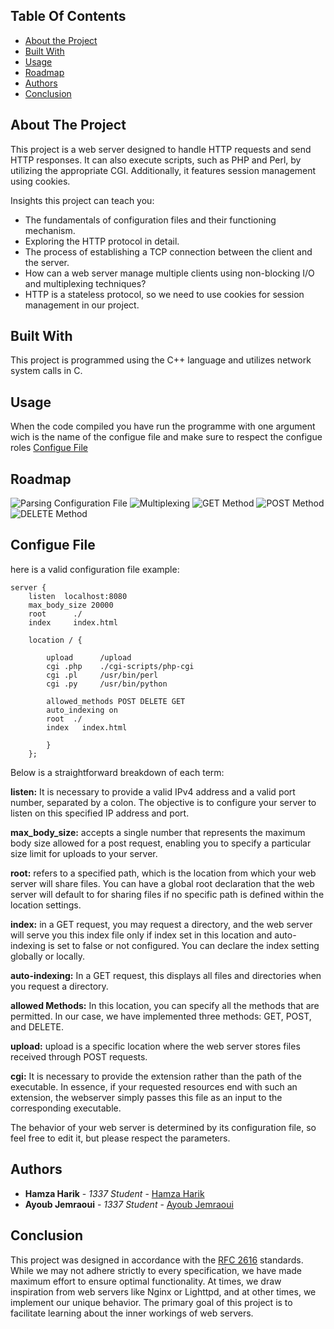 ## Table Of Contents

* [About the Project](#about-the-project)
* [Built With](#built-with)
* [Usage](#usage)
* [Roadmap](#roadmap)
* [Authors](#authors)
* [Conclusion](#conclusion)

## About The Project

This project is a web server designed to handle HTTP requests and send HTTP responses. It can also execute scripts, such as PHP and Perl, by utilizing the appropriate CGI. Additionally, it features session management using cookies.

Insights this project can teach you:

* The fundamentals of configuration files and their functioning mechanism.
* Exploring the HTTP protocol in detail.
* The process of establishing a TCP connection between the client and the server.
* How can a web server manage multiple clients using non-blocking I/O and multiplexing techniques?
* HTTP is a stateless protocol, so we need to use cookies for session management in our project.


## Built With

This project is programmed using the C++ language and utilizes network system calls in C.

## Usage

When the code compiled you have run the programme with one argument wich is the name of the configue file and make sure to respect the configue roles [Configue File](#configue-file)

## Roadmap

![Parsing Configuration File](./webserv_assets/Parsing_configuration_file.png)
![Multiplexing](./webserv_assets/Muliplexing.png)
![GET Method](./webserv_assets/GET_method.png)
![POST Method](./webserv_assets/POST_method.png)
![DELETE Method](./webserv_assets/DELETE_method.png)

## Configue File

here is a valid configuration file example:

```
server {
	listen	localhost:8080
	max_body_size 20000
	root      ./
	index     index.html
	  
	location / {
		
		upload		/upload
		cgi	.php	./cgi-scripts/php-cgi
		cgi	.pl		/usr/bin/perl
		cgi .py		/usr/bin/python
		
		allowed_methods POST DELETE GET
		auto_indexing on
		root  ./
		index	index.html

		}
	};
```

Below is a straightforward breakdown of each term:

**listen:** 
It is necessary to provide a valid IPv4 address and a valid port number, separated by a colon. The objective is to configure your server to listen on this specified IP address and port.


**max_body_size:** accepts a single number that represents the maximum body size allowed for a post request, enabling you to specify a particular size limit for uploads to your server.

**root:** refers to a specified path, which is the location from which your web server will share files. You can have a global root declaration that the web server will default to for sharing files if no specific path is defined within the location settings.

**index:** in a GET request, you may request a directory, and the web server will serve you this index file only if index set in this location and auto-indexing is set to false or not configured. You can declare the index setting globally or locally.

**auto-indexing:** In a GET request, this displays all files and directories when you request a directory.

**allowed Methods:** In this location, you can specify all the methods that are permitted. In our case, we have implemented three methods: GET, POST, and DELETE.

**upload:** upload is a specific location where the web server stores files received through POST requests.

**cgi:** It is necessary to provide the extension rather than the path of the executable. In essence, if your requested resources end with such an extension, the webserver simply passes this file as an input to the corresponding executable.

The behavior of your web server is determined by its configuration file, so feel free to edit it, but please respect the parameters.

## Authors

* **Hamza Harik** - *1337 Student* - [Hamza Harik](https://github.com/hharik)
* **Ayoub Jemraoui** - *1337 Student* - [Ayoub Jemraoui](https://github.com/ajemraou)

## Conclusion

This project was designed in accordance with the [RFC 2616](https://datatracker.ietf.org/doc/html/rfc2616) standards. While we may not adhere strictly to every specification, we have made maximum effort to ensure optimal functionality. At times, we draw inspiration from web servers like Nginx or Lighttpd, and at other times, we implement our unique behavior. The primary goal of this project is to facilitate learning about the inner workings of web servers.